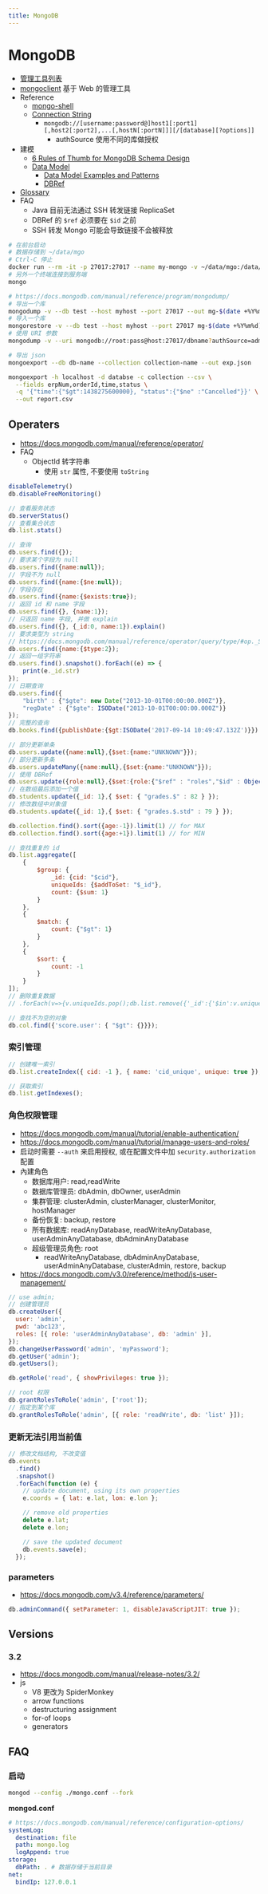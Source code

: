 ```yaml
---
title: MongoDB
---
```


# MongoDB

- [管理工具列表](https://docs.mongodb.com/ecosystem/tools/administration-interfaces/)
- [mongoclient](https://github.com/rsercano/mongoclient) 基于 Web 的管理工具
- Reference
  - [mongo-shell](https://docs.mongodb.com/manual/reference/mongo-shell/)
  - [Connection String](https://docs.mongodb.com/manual/reference/connection-string/)
    - `mongodb://[username:password@]host1[:port1][,host2[:port2],...[,hostN[:portN]]][/[database][?options]]`
      - authSource 使用不同的库做授权
- 建模
  - [6 Rules of Thumb for MongoDB Schema Design](https://www.mongodb.com/blog/post/6-rules-of-thumb-for-mongodb-schema-design-part-1)
  - [Data Model](https://docs.mongodb.com/manual/data-modeling/)
    - [Data Model Examples and Patterns](https://docs.mongodb.com/manual/applications/data-models/)
    - [DBRef](https://docs.mongodb.com/manual/reference/database-references/)
- [Glossary](https://docs.mongodb.com/manual/reference/glossary)
- FAQ
  - Java 目前无法通过 SSH 转发链接 ReplicaSet
  - DBRef 的 `$ref` 必须要在 `$id` 之前
  - SSH 转发 Mongo 可能会导致链接不会被释放

```bash
# 在前台启动
# 数据存储到 ~/data/mgo
# Ctrl-C 停止
docker run --rm -it -p 27017:27017 --name my-mongo -v ~/data/mgo:/data/db mongo
# 另外一个终端连接到服务端
mongo

# https://docs.mongodb.com/manual/reference/program/mongodump/
# 导出一个库
mongodump -v --db test --host myhost --port 27017 --out mg-$(date +%Y%m%d)
# 导入一个库
mongorestore -v --db test --host myhost --port 27017 mg-$(date +%Y%m%d)/db
# 使用 URI 参数
mongodump -v --uri mongodb://root:pass@host:27017/dbname?authSource=admin

# 导出 json
mongoexport --db db-name --collection collection-name --out exp.json

mongoexport -h localhost -d databse -c collection --csv \
  --fields erpNum,orderId,time,status \
  -q '{"time":{"$gt":1438275600000}, "status":{"$ne" :"Cancelled"}}' \
  --out report.csv
```

## Operaters

- https://docs.mongodb.com/manual/reference/operator/
- FAQ
  - ObjectId 转字符串
    - 使用 `str` 属性, 不要使用 `toString`

```js
disableTelemetry()
db.disableFreeMonitoring()

// 查看服务状态
db.serverStatus()
// 查看集合状态
db.list.stats()

// 查询
db.users.find({});
// 要求某个字段为 null
db.users.find({name:null});
// 字段不为 null
db.users.find({name:{$ne:null});
// 字段存在
db.users.find({name:{$exists:true});
// 返回 id 和 name 字段
db.users.find({}, {name:1});
// 只返回 name 字段, 并做 explain
db.users.find({}, {_id:0, name:1}).explain()
// 要求类型为 string
// https://docs.mongodb.com/manual/reference/operator/query/type/#op._S_type
db.users.find({name:{$type:2});
// 返回一组字符串
db.users.find().snapshot().forEach((e) => {
    print(e._id.str)
});
// 日期查询
db.users.find({
    "birth" : {"$gte": new Date("2013-10-01T00:00:00.000Z")},
    "regDate" : {"$gte": ISODate("2013-10-01T00:00:00.000Z")}
});
// 完整的查询
db.books.find({publishDate:{$gt:ISODate('2017-09-14 10:49:47.132Z')}}).sort({publishDate:1}).limit(1)

// 部分更新单条
db.users.update({name:null},{$set:{name:"UNKNOWN"}});
// 部分更新多条
db.users.updateMany({name:null},{$set:{name:"UNKNOWN"}});
// 使用 DBRef
db.users.update({role:null},{$set:{role:{"$ref" : "roles","$id" : ObjectId("598041d5e90a5d1e23d4518e")}}});
// 在数组最后添加一个值
db.students.update({_id: 1},{ $set: { "grades.$" : 82 } });
// 修改数组中对象值
db.students.update({_id: 1},{ $set: { "grades.$.std" : 79 } });

db.collection.find().sort({age:-1}).limit(1) // for MAX
db.collection.find().sort({age:+1}).limit(1) // for MIN

// 查找重复的 id
db.list.aggregate([
	{
		$group: {
			_id: {cid: "$cid"},
			uniqueIds: {$addToSet: "$_id"},
			count: {$sum: 1}
		}
	},
	{
		$match: {
			count: {"$gt": 1}
		}
	},
	{
		$sort: {
			count: -1
		}
	}
]);
// 删除重复数据
// .forEach(v=>{v.uniqueIds.pop();db.list.remove({'_id':{'$in':v.uniqueIds}})})

// 查找不为空的对象
db.col.find({'score.user': { "$gt": {}}});
```

### 索引管理

```js
// 创建唯一索引
db.list.createIndex({ cid: -1 }, { name: 'cid_unique', unique: true });

// 获取索引
db.list.getIndexes();
```

### 角色权限管理

- https://docs.mongodb.com/manual/tutorial/enable-authentication/
- https://docs.mongodb.com/manual/tutorial/manage-users-and-roles/
- 启动时需要 `--auth` 来启用授权, 或在配置文件中加 `security.authorization` 配置
- 內建角色
  - 数据库用户: read,readWrite
  - 数据库管理员: dbAdmin, dbOwner, userAdmin
  - 集群管理: clusterAdmin, clusterManager, clusterMonitor, hostManager
  - 备份恢复: backup, restore
  - 所有数据库: readAnyDatabase, readWriteAnyDatabase, userAdminAnyDatabase, dbAdminAnyDatabase
  - 超级管理员角色: root
    - readWriteAnyDatabase, dbAdminAnyDatabase, userAdminAnyDatabase, clusterAdmin, restore, backup
- https://docs.mongodb.com/v3.0/reference/method/js-user-management/

```js
// use admin;
// 创建管理员
db.createUser({
  user: 'admin',
  pwd: 'abc123',
  roles: [{ role: 'userAdminAnyDatabase', db: 'admin' }],
});
db.changeUserPassword('admin', 'myPassword');
db.getUser('admin');
db.getUsers();

db.getRole('read', { showPrivileges: true });

// root 权限
db.grantRolesToRole('admin', ['root']);
// 指定到某个库
db.grantRolesToRole('admin', [{ role: 'readWrite', db: 'list' }]);
```

### 更新无法引用当前值

```js
// 修改文档结构, 不改变值
db.events
  .find()
  .snapshot()
  .forEach(function (e) {
    // update document, using its own properties
    e.coords = { lat: e.lat, lon: e.lon };

    // remove old properties
    delete e.lat;
    delete e.lon;

    // save the updated document
    db.events.save(e);
  });
```

### parameters

- https://docs.mongodb.com/v3.4/reference/parameters/

```js
db.adminCommand({ setParameter: 1, disableJavaScriptJIT: true });
```

## Versions

### 3.2

- https://docs.mongodb.com/manual/release-notes/3.2/
- js
  - V8 更改为 SpiderMonkey
  - arrow functions
  - destructuring assignment
  - for-of loops
  - generators

## FAQ

### 启动

```bash
mongod --config ./mongo.conf --fork
```

**mongod.conf**

```yaml
# https://docs.mongodb.com/manual/reference/configuration-options/
systemLog:
  destination: file
  path: mongo.log
  logAppend: true
storage:
  dbPath: . # 数据存储于当前目录
net:
  bindIp: 127.0.0.1
```
